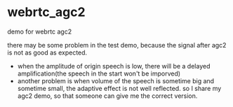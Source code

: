 # webrtc_agc2
demo for webrtc agc2

there may be some problem in the test demo, because the signal after agc2 is not as good as expected. 
- when the amplitude of origin speech is low, there will be a delayed amplification(the speech in the start won't be imporved)
- another problem is when volume of the speech is sometime big and sometime small, the  adaptive effect is not well reflected.
so I share my agc2 demo, so that someone can give me the correct version.

